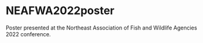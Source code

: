 # NEAFWA2022poster
Poster presented at the Northeast Association of Fish and Wildlife Agencies 2022 conference.
